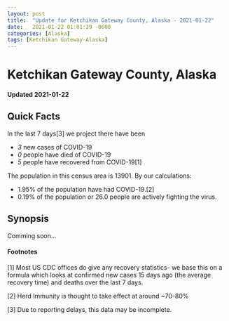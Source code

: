 ```yaml
---
layout: post
title:  "Update for Ketchikan Gateway County, Alaska - 2021-01-22"
date:   2021-01-22 01:01:29 -0600
categories: [Alaska]
tags: [Ketchikan Gateway-Alaska]
---
```


# Ketchikan Gateway County, Alaska
#### Updated 2021-01-22

## Quick Facts

In the last 7 days[3] we project there have been
- *3* new cases of COVID-19
- *0* people have died of COVID-19
- *5* people have recovered from COVID-19[1]

The population in this census area is 13901. By our calculations:
- 1.95% of the population have had COVID-19.[2]
- 0.19% of the population or 26.0 people are actively fighting the virus.

## Synopsis

Comming soon...


#### Footnotes

[1] Most US CDC offices do give any recovery statistics- we base this on a formula which looks at confirmed new cases
15 days ago (the average recovery time) and deaths over the last 7 days.

[2] Herd Immunity is thought to take effect at around ~70-80%

[3] Due to reporting delays, this data may be incomplete.
 
    